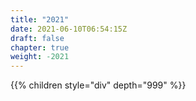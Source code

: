 ```yaml
---
title: "2021"
date: 2021-06-10T06:54:15Z
draft: false
chapter: true
weight: -2021
---
```


{{% children style="div" depth="999" %}}
